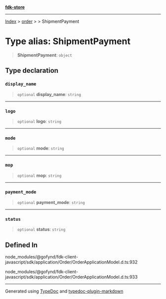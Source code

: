 [**fdk-store**](../../../README.md)
***

[Index](../../../API.md) > [order](../../README.md) > [<internal>](../README.md) > ShipmentPayment

# Type alias: ShipmentPayment

> **ShipmentPayment**: `object`

## Type declaration

### `display_name`

> `optional` **display\_name**: `string`

***

### `logo`

> `optional` **logo**: `string`

***

### `mode`

> `optional` **mode**: `string`

***

### `mop`

> `optional` **mop**: `string`

***

### `payment_mode`

> `optional` **payment\_mode**: `string`

***

### `status`

> `optional` **status**: `string`

## Defined In

node\_modules/@gofynd/fdk-client-javascript/sdk/application/Order/OrderApplicationModel.d.ts:932

node\_modules/@gofynd/fdk-client-javascript/sdk/application/Order/OrderApplicationModel.d.ts:933

***
Generated using [TypeDoc](https://typedoc.org/) and [typedoc-plugin-markdown](https://www.npmjs.com/package/typedoc-plugin-markdown)
